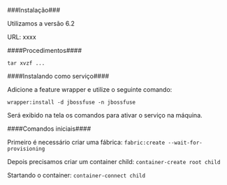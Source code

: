 ###Instalação###

Utilizamos a versão 6.2

URL: xxxx

####Procedimentos####

```
tar xvzf ...
```

####Instalando como serviço####

Adicione a feature wrapper e utilize o seguinte comando:

```wrapper:install -d jbossfuse -n jbossfuse```

Será exibido na tela os comandos para ativar o serviço na máquina.


####Comandos iniciais####

Primeiro é necessário criar uma fábrica:
```fabric:create --wait-for-provisioning```

Depois precisamos criar um container child:
```container-create root child```

Startando o container:
```container-connect child```

